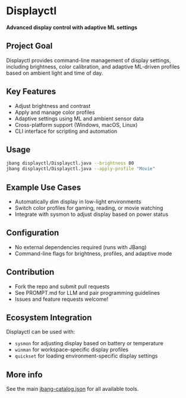 # Displayctl

**Advanced display control with adaptive ML settings**

## Project Goal

Displayctl provides command-line management of display settings, including brightness, color calibration, and adaptive ML-driven profiles based on ambient light and time of day.

## Key Features

- Adjust brightness and contrast
- Apply and manage color profiles
- Adaptive settings using ML and ambient sensor data
- Cross-platform support (Windows, macOS, Linux)
- CLI interface for scripting and automation

## Usage

```sh
jbang displayctl/Displayctl.java --brightness 80
jbang displayctl/Displayctl.java --apply-profile "Movie"
```

## Example Use Cases

- Automatically dim display in low-light environments
- Switch color profiles for gaming, reading, or movie watching
- Integrate with sysmon to adjust display based on power status

## Configuration

- No external dependencies required (runs with JBang)
- Command-line flags for brightness, profiles, and adaptive mode

## Contribution

- Fork the repo and submit pull requests
- See PROMPT.md for LLM and pair programming guidelines
- Issues and feature requests welcome!

## Ecosystem Integration

Displayctl can be used with:
- `sysmon` for adjusting display based on battery or temperature
- `winman` for workspace-specific display profiles
- `quickset` for loading environment-specific display settings

## More info
See the main [jbang-catalog.json](../jbang-catalog.json) for all available tools. 